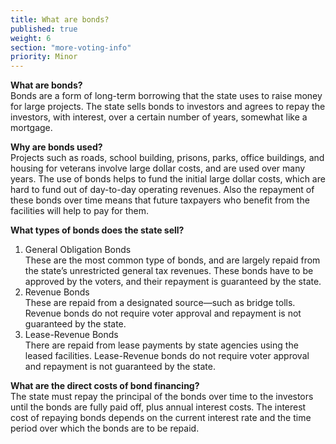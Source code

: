 ```yaml
---
title: What are bonds?
published: true
weight: 6
section: "more-voting-info"
priority: Minor
---
```


**What are bonds?**  
Bonds are a form of long-term borrowing that the state uses to raise money for large projects. The state sells bonds to investors and agrees to repay the investors, with interest, over a certain number of years, somewhat like a mortgage.  

**Why are bonds used?**  
Projects such as roads, school building, prisons, parks, office buildings, and housing for veterans involve large dollar costs, and are used over many years.  The use of bonds helps to fund the initial large dollar costs, which are hard to fund out of day-to-day operating revenues.  Also the repayment of these bonds over time means that future taxpayers who benefit from the facilities will help to pay for them.  

**What types of bonds does the state sell?**  
1. General Obligation Bonds  
	These are the most common type of bonds, and are largely repaid from the state’s unrestricted general tax revenues. These bonds have to be approved by the voters, and their repayment is guaranteed by the state.  
2. Revenue Bonds  
	These are repaid from a designated source—such as bridge tolls. Revenue bonds do not require voter approval and repayment is not guaranteed by the state.  
3. Lease-Revenue Bonds  
	There are repaid from lease payments by state agencies using the leased facilities. Lease-Revenue bonds do not require voter approval and repayment is not guaranteed by the state.  

**What are the direct costs of bond financing?**  
The state must repay the principal of the bonds over time to the investors until the bonds are fully paid off, plus annual interest costs. The interest cost of repaying bonds depends on the current interest rate and the time period over which the bonds are to be repaid.  
